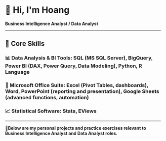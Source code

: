 # 👋 Hi, I'm Hoang

**Business Intelligence Analyst / Data Analyst** 

---

## 💼 Core Skills

### 📊 Data Analysis & BI Tools: **SQL** (MS SQL Server), **BigQuery**, **Power BI** (DAX, Power Query, Data Modeling), **Python**, **R Language**
### 🧩 Microsoft Office Suite: **Excel** (Pivot Tables, dashboards), **Word**, **PowerPoint** (reporting and presentation), **Google Sheets** (advanced functions, automation)
### 📈 Statistical Software: **Stata**, **EViews**

---
🚀**Below are my personal projects and practice exercises relevant to Business Intelligence Analyst and Data Analyst roles.**
